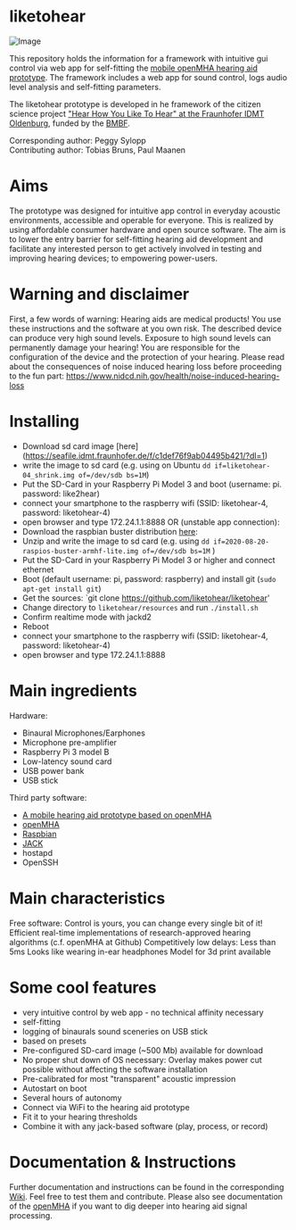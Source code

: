 
# liketohear

![Image](https://user-images.githubusercontent.com/10296132/103158804-75c4ee80-47c2-11eb-974d-b154d96e24b3.jpg)

This repository holds the information for a framework with intuitive gui control via web app for self-fitting the [mobile openMHA hearing aid prototype](https://github.com/m-r-s/hearingaid-prototype). The framework includes a web app for sound control, logs audio level analysis and self-fitting parameters. 

The liketohear prototype is developed in he framework of the citizen science project ["Hear How You Like To Hear"  at the Fraunhofer IDMT Oldenburg](https://www.idmt.fraunhofer.de/de/institute/projects-products/projects/liketohear.html), funded by the [BMBF](https://www.bmbf.de/). 

Corresponding author: Peggy Sylopp  
Contributing author: Tobias Bruns, Paul Maanen

# Aims
The prototype was designed for intuitive app control in everyday acoustic environments, accessible and operable for everyone.
This is realized by using affordable consumer hardware and open source software. The aim is to lower the entry barrier for self-fitting hearing aid development and facilitate any interested person to get actively involved in testing and improving hearing devices; to empowering power-users. 

# Warning and disclaimer
First, a few words of warning:
Hearing aids are medical products! You use these instructions and the software at you own risk. The described device can produce very high sound levels. Exposure to high sound levels can permanently damage your hearing! You are responsible for the configuration of the device and the protection of your hearing.
Please read about the consequences of noise induced hearing loss before proceeding to the fun part: https://www.nidcd.nih.gov/health/noise-induced-hearing-loss

# Installing
* Download sd card image [here] (https://seafile.idmt.fraunhofer.de/f/c1def76f9ab04495b421/?dl=1)
* write the image to sd card (e.g. using on Ubuntu `dd if=liketohear-04_shrink.img of=/dev/sdb bs=1M`)
* Put the SD-Card in your Raspberry Pi Model 3 and boot (username: pi. password: like2hear)
* connect your smartphone to the raspberry wifi (SSID: liketohear-4, password: liketohear-4)
* open browser and type 172.24.1.1:8888
OR (unstable app connection):
* Download the raspbian buster distribution [here](https://downloads.raspberrypi.org/raspios_lite_armhf/images/raspios_lite_armhf-2020-08-24/2020-08-20-raspios-buster-armhf-lite.zip):
* Unzip and write the image to sd card (e.g. using `dd if=2020-08-20-raspios-buster-armhf-lite.img of=/dev/sdb bs=1M` )
* Put the SD-Card in your Raspberry Pi Model 3 or higher and connect ethernet 
* Boot (default username: pi, password: raspberry) and install git (`sudo apt-get install git`)
* Get the sources:  `git clone https://github.com/liketohear/liketohear'
* Change directory to `liketohear/resources` and run `./install.sh`
* Confirm realtime mode with jackd2
* Reboot
* connect your smartphone to the raspberry wifi (SSID: liketohear-4, password: liketohear-4)
* open browser and type 172.24.1.1:8888

# Main ingredients
Hardware:

* Binaural Microphones/Earphones
* Microphone pre-amplifier
* Raspberry Pi 3 model B
* Low-latency sound card
* USB power bank
* USB stick

Third party software:
 * [A mobile hearing aid prototype based on openMHA](https://github.com/m-r-s/hearingaid-prototype)
 * [openMHA](https://github.com/HoerTech-gGmbH/openMHA/)
 * [Raspbian](https://www.raspbian.org/)
 * [JACK](https://github.com/jackaudio)
 * hostapd
 * OpenSSH

# Main characteristics
Free software: Control is yours, you can change every single bit of it!
Efficient real-time implementations of research-approved hearing algorithms (c.f. openMHA at Github)
Competitively low delays: Less than 5ms
Looks like wearing in-ear headphones
Model for 3d print available

# Some cool features
  * very intuitive control by web app - no technical affinity necessary
  * self-fitting
  * logging of binaurals sound sceneries on USB stick
  * based on presets
  * Pre-configured SD-card image (~500 Mb) available for download
  * No proper shut down of OS necessary: Overlay makes power cut possible without affecting the software installation
  * Pre-calibrated for most "transparent" acoustic impression
  * Autostart on boot
  * Several hours of autonomy
  * Connect via WiFi to the hearing aid prototype
  * Fit it to your hearing thresholds
  * Combine it with any jack-based software (play, process, or record) 

# Documentation & Instructions
Further documentation and instructions can be found in the corresponding [Wiki](https://github.com/liketohear/liketohear/wiki). Feel free to test them and contribute. 
Please also see documentation of the [openMHA](http://www.openmha.org/documentation/) if you want to dig deeper into hearing aid signal processing.

